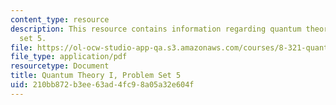 ```yaml
---
content_type: resource
description: This resource contains information regarding quantum theory I, problem
  set 5.
file: https://ol-ocw-studio-app-qa.s3.amazonaws.com/courses/8-321-quantum-theory-i-fall-2017/210bb872b3ee63ad4fc98a05a32e604f_MIT8_321F17_Pset5.pdf
file_type: application/pdf
resourcetype: Document
title: Quantum Theory I, Problem Set 5
uid: 210bb872-b3ee-63ad-4fc9-8a05a32e604f
---
```

